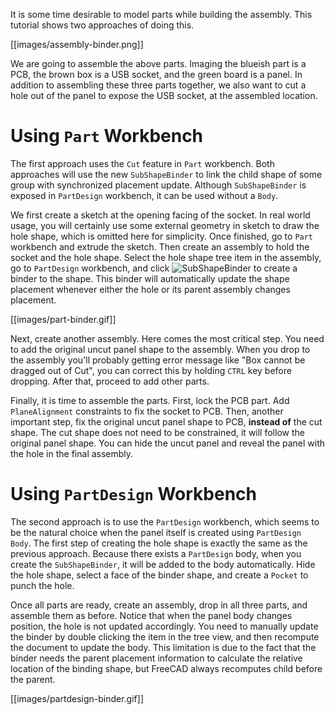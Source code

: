 It is some time desirable to model parts while building the assembly. This
tutorial shows two approaches of doing this.

[[images/assembly-binder.png]]

We are going to assemble the above parts. Imaging the blueish part is a PCB,
the brown box is a USB socket, and the green board is a panel. In addition to
assembling these three parts together, we also want to cut a hole out of the
panel to expose the USB socket, at the assembled location.

# Using `Part` Workbench

The first approach uses the `Cut` feature in `Part` workbench. Both approaches
will use the new `SubShapeBinder` to link the child shape of some group with
synchronized placement update. Although `SubShapeBinder` is exposed in
`PartDesign` workbench, it can be used without a `Body`.

We first create a sketch at the opening facing of the socket. In real world
usage, you will certainly use some external geometry in sketch to draw the hole
shape, which is omitted here for simplicity. Once finished, go to `Part`
workbench and extrude the sketch. Then create an assembly to hold the socket and
the hole shape. Select the hole shape tree item in the assembly, go to
`PartDesign` workbench, and click
![SubShapeBinder](../../FreeCAD/raw/LinkStage3/src/Mod/PartDesign/Gui/Resources/icons/PartDesign_SubShapeBinder.svg?sanitize=true)
to create a binder to the shape. This binder will automatically update the shape
placement whenever either the hole or its parent assembly changes placement.

[[images/part-binder.gif]]

Next, create another assembly. Here comes the most critical step. You need to
add the original uncut panel shape to the assembly. When you drop to the
assembly you'll probably getting error message like "Box cannot be dragged out
of Cut", you can correct this by holding `CTRL` key before dropping. After that,
proceed to add other parts.

Finally, it is time to assemble the parts. First, lock the PCB part. Add
`PlaneAlignment` constraints to fix the socket to PCB. Then, another important
step, fix the original uncut panel shape to PCB, **instead of** the cut shape.
The cut shape does not need to be constrained, it will follow the original
panel shape. You can hide the uncut panel and reveal the panel with the hole in
the final assembly.

# Using `PartDesign` Workbench

The second approach is to use the `PartDesign` workbench, which seems to be the
natural choice when the panel itself is created using `PartDesign Body`. The
first step of creating the hole shape is exactly the same as the previous
approach. Because there exists a `PartDesign` body, when you create the
`SubShapeBinder`, it will be added to the body automatically. Hide the hole
shape, select a face of the binder shape, and create a `Pocket` to punch the
hole.

Once all parts are ready, create an assembly, drop in all three parts, and
assemble them as before. Notice that when the panel body changes position, the
hole is not updated accordingly. You need to manually update the binder by
double clicking the item in the tree view, and then recompute the document to
update the body. This limitation is due to the fact that the binder needs the
parent placement information to calculate the relative location of the binding
shape, but FreeCAD always recomputes child before the parent.

[[images/partdesign-binder.gif]]

